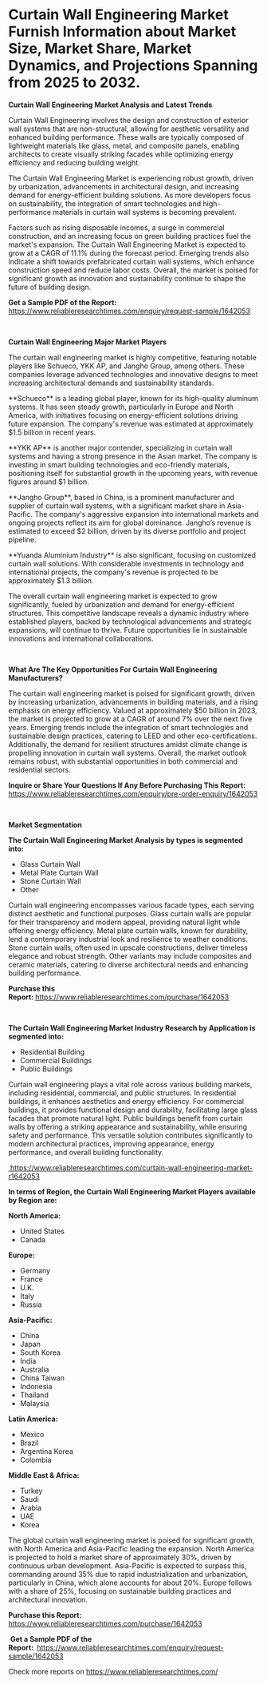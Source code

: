 <p><h1>Curtain Wall Engineering Market Furnish Information about Market Size, Market Share, Market Dynamics, and Projections Spanning from 2025 to 2032.</h1></p><p><strong>Curtain Wall Engineering Market Analysis and Latest Trends</strong></p>
<p><p>Curtain Wall Engineering involves the design and construction of exterior wall systems that are non-structural, allowing for aesthetic versatility and enhanced building performance. These walls are typically composed of lightweight materials like glass, metal, and composite panels, enabling architects to create visually striking facades while optimizing energy efficiency and reducing building weight. </p><p>The Curtain Wall Engineering Market is experiencing robust growth, driven by urbanization, advancements in architectural design, and increasing demand for energy-efficient building solutions. As more developers focus on sustainability, the integration of smart technologies and high-performance materials in curtain wall systems is becoming prevalent. </p><p>Factors such as rising disposable incomes, a surge in commercial construction, and an increasing focus on green building practices fuel the market's expansion. The Curtain Wall Engineering Market is expected to grow at a CAGR of 11.1% during the forecast period. Emerging trends also indicate a shift towards prefabricated curtain wall systems, which enhance construction speed and reduce labor costs. Overall, the market is poised for significant growth as innovation and sustainability continue to shape the future of building design.</p></p>
<p><strong>Get a Sample PDF of the Report:&nbsp;</strong> <a href="https://www.reliableresearchtimes.com/enquiry/request-sample/1642053?utm_campaign=2631&utm_medium=2&utm_source=Github&utm_content=ia&utm_term=11032025&utm_id=curtain-wall-engineering">https://www.reliableresearchtimes.com/enquiry/request-sample/1642053</a></p>
<p>&nbsp;</p>
<p><strong>Curtain Wall Engineering Major Market Players</strong></p>
<p><p>The curtain wall engineering market is highly competitive, featuring notable players like Schueco, YKK AP, and Jangho Group, among others. These companies leverage advanced technologies and innovative designs to meet increasing architectural demands and sustainability standards.</p><p>**Schueco** is a leading global player, known for its high-quality aluminum systems. It has seen steady growth, particularly in Europe and North America, with initiatives focusing on energy-efficient solutions driving future expansion. The company's revenue was estimated at approximately $1.5 billion in recent years.</p><p>**YKK AP** is another major contender, specializing in curtain wall systems and having a strong presence in the Asian market. The company is investing in smart building technologies and eco-friendly materials, positioning itself for substantial growth in the upcoming years, with revenue figures around $1 billion.</p><p>**Jangho Group**, based in China, is a prominent manufacturer and supplier of curtain wall systems, with a significant market share in Asia-Pacific. The company's aggressive expansion into international markets and ongoing projects reflect its aim for global dominance. Jangho’s revenue is estimated to exceed $2 billion, driven by its diverse portfolio and project pipeline.</p><p>**Yuanda Aluminium Industry** is also significant, focusing on customized curtain wall solutions. With considerable investments in technology and international projects, the company's revenue is projected to be approximately $1.3 billion. </p><p>The overall curtain wall engineering market is expected to grow significantly, fueled by urbanization and demand for energy-efficient structures. This competitive landscape reveals a dynamic industry where established players, backed by technological advancements and strategic expansions, will continue to thrive. Future opportunities lie in sustainable innovations and international collaborations.</p></p>
<p>&nbsp;</p>
<p><strong>What Are The Key Opportunities For Curtain Wall Engineering Manufacturers?</strong></p>
<p><p>The curtain wall engineering market is poised for significant growth, driven by increasing urbanization, advancements in building materials, and a rising emphasis on energy efficiency. Valued at approximately $50 billion in 2023, the market is projected to grow at a CAGR of around 7% over the next five years. Emerging trends include the integration of smart technologies and sustainable design practices, catering to LEED and other eco-certifications. Additionally, the demand for resilient structures amidst climate change is propelling innovation in curtain wall systems. Overall, the market outlook remains robust, with substantial opportunities in both commercial and residential sectors.</p></p>
<p><strong>Inquire or Share Your Questions If Any Before Purchasing This Report:</strong> <a href="https://www.reliableresearchtimes.com/enquiry/pre-order-enquiry/1642053?utm_campaign=2631&utm_medium=2&utm_source=Github&utm_content=ia&utm_term=11032025&utm_id=curtain-wall-engineering">https://www.reliableresearchtimes.com/enquiry/pre-order-enquiry/1642053</a></p>
<p>&nbsp;</p>
<p><strong>Market Segmentation</strong></p>
<p><strong>The Curtain Wall Engineering Market Analysis by types is segmented into:</strong></p>
<p><ul><li>Glass Curtain Wall</li><li>Metal Plate Curtain Wall</li><li>Stone Curtain Wall</li><li>Other</li></ul></p>
<p><p>Curtain wall engineering encompasses various facade types, each serving distinct aesthetic and functional purposes. Glass curtain walls are popular for their transparency and modern appeal, providing natural light while offering energy efficiency. Metal plate curtain walls, known for durability, lend a contemporary industrial look and resilience to weather conditions. Stone curtain walls, often used in upscale constructions, deliver timeless elegance and robust strength. Other variants may include composites and ceramic materials, catering to diverse architectural needs and enhancing building performance.</p></p>
<p><strong>Purchase this Report:&nbsp;</strong><a href="https://www.reliableresearchtimes.com/purchase/1642053?utm_campaign=2631&utm_medium=2&utm_source=Github&utm_content=ia&utm_term=11032025&utm_id=curtain-wall-engineering">https://www.reliableresearchtimes.com/purchase/1642053</a></p>
<p>&nbsp;</p>
<p><strong>The Curtain Wall Engineering Market Industry Research by Application is segmented into:</strong></p>
<p><ul><li>Residential Building</li><li>Commercial Buildings</li><li>Public Buildings</li></ul></p>
<p><p>Curtain wall engineering plays a vital role across various building markets, including residential, commercial, and public structures. In residential buildings, it enhances aesthetics and energy efficiency. For commercial buildings, it provides functional design and durability, facilitating large glass facades that promote natural light. Public buildings benefit from curtain walls by offering a striking appearance and sustainability, while ensuring safety and performance. This versatile solution contributes significantly to modern architectural practices, improving appearance, energy performance, and overall building functionality.</p></p>
<p><a href="https://www.reliableresearchtimes.com/curtain-wall-engineering-market-r1642053?utm_campaign=2631&utm_medium=2&utm_source=Github&utm_content=ia&utm_term=11032025&utm_id=curtain-wall-engineering">&nbsp;https://www.reliableresearchtimes.com/curtain-wall-engineering-market-r1642053</a></p>
<p><strong>In terms of Region, the Curtain Wall Engineering Market Players available by Region are:</strong></p>
<p>
    <p> <strong> North America: </strong>
        <ul>
            <li>United States</li>
            <li>Canada</li>
        </ul>
        </p> 
    <p> <strong> Europe: </strong>
        <ul>
            <li>Germany</li>
            <li>France</li>
            <li>U.K.</li>
            <li>Italy</li>
            <li>Russia</li>
        </ul>
        </p> 
    <p> <strong> Asia-Pacific: </strong>
        <ul>
            <li>China</li>
            <li>Japan</li>
            <li>South Korea</li>
            <li>India</li>
            <li>Australia</li>
            <li>China Taiwan</li>
            <li>Indonesia</li>
            <li>Thailand</li>
            <li>Malaysia</li>
        </ul>
        </p> 
    <p> <strong> Latin America: </strong>
        <ul>
            <li>Mexico</li>
            <li>Brazil</li>
            <li>Argentina Korea</li>
            <li>Colombia</li>
        </ul>
        </p> 
    <p> <strong> Middle East & Africa: </strong>
        <ul>
            <li>Turkey</li>
            <li>Saudi</li>
            <li>Arabia</li>
            <li>UAE</li>
            <li>Korea</li>
        </ul>
    </p>
    </p>
<p><p>The global curtain wall engineering market is poised for significant growth, with North America and Asia-Pacific leading the expansion. North America is projected to hold a market share of approximately 30%, driven by continuous urban development. Asia-Pacific is expected to surpass this, commanding around 35% due to rapid industrialization and urbanization, particularly in China, which alone accounts for about 20%. Europe follows with a share of 25%, focusing on sustainable building practices and architectural innovation.</p></p>
<p><strong>Purchase this Report: </strong><a href="https://www.reliableresearchtimes.com/purchase/1642053?utm_campaign=2631&utm_medium=2&utm_source=Github&utm_content=ia&utm_term=11032025&utm_id=curtain-wall-engineering">https://www.reliableresearchtimes.com/purchase/1642053</a></p>
<p>&nbsp;<strong>Get a Sample PDF of the Report:&nbsp;&nbsp;</strong><a href="https://www.reliableresearchtimes.com/enquiry/request-sample/1642053?utm_campaign=2631&utm_medium=2&utm_source=Github&utm_content=ia&utm_term=11032025&utm_id=curtain-wall-engineering">https://www.reliableresearchtimes.com/enquiry/request-sample/1642053</a></p>
<p><strong></strong></p>
<p>Check more reports on <a href="https://www.reliableresearchtimes.com/?utm_campaign=2631&utm_medium=2&utm_source=Github&utm_content=ia&utm_term=11032025&utm_id=curtain-wall-engineering">https://www.reliableresearchtimes.com/</a></p>